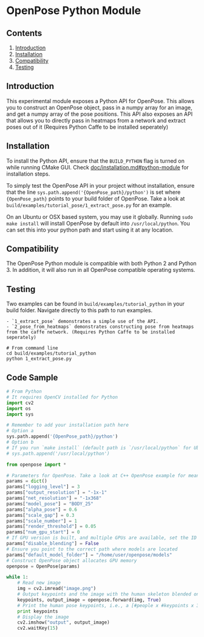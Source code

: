 OpenPose Python Module
=============================================

## Contents
1. [Introduction](#introduction)
2. [Installation](#installation)
3. [Compatibility](#compatibility)
4. [Testing](#testing)


## Introduction
This experimental module exposes a Python API for OpenPose. This allows you to construct an OpenPose object, pass in a numpy array for an image, and get a numpy array of the pose positions. This API also exposes an API that allows you to directly pass in heatmaps from a network and extract poses out of it (Requires Python Caffe to be installed seperately)



## Installation
To install the Python API, ensure that the `BUILD_PYTHON` flag is turned on while running CMake GUI.  Check [doc/installation.md#python-module](https://github.com/CMU-Perceptual-Computing-Lab/openpose/blob/master/doc/modules/installation.md#python-module)  for installation steps.

To simply test the OpenPose API in your project without installation, ensure that the line `sys.path.append('{OpenPose_path}/python')` is set where `{OpenPose_path}` points to your build folder of OpenPose. Take a look at `build/examples/tutorial_pose/1_extract_pose.py` for an example.

On an Ubuntu or OSX based system, you may use it globally. Running `sudo make install` will install OpenPose by default into `/usr/local/python`. You can set this into your python path and start using it at any location.

## Compatibility
The OpenPose Python module is compatible with both Python 2 and Python 3. In addition, it will also run in all OpenPose compatible operating systems.



## Testing
Two examples can be found in `build/examples/tutorial_python` in your build folder. Navigate directly to this path to run examples.

    - `1_extract_pose` demonstrates a simple use of the API.
    - `2_pose_from_heatmaps` demonstrates constructing pose from heatmaps from the caffe network. (Requires Python Caffe to be installed seperately)

```
# From command line
cd build/examples/tutorial_python
python 1_extract_pose.py
```



## Code Sample
```python
# From Python
# It requires OpenCV installed for Python
import cv2
import os
import sys

# Remember to add your installation path here
# Option a
sys.path.append('{OpenPose_path}/python')
# Option b
# If you run `make install` (default path is `/usr/local/python` for Ubuntu), you can also access the OpenPose/python module from there. This will install OpenPose and the python library at your desired installation path. Ensure that this is in your python path in order to use it.
# sys.path.append('/usr/local/python')

from openpose import *

# Parameters for OpenPose. Take a look at C++ OpenPose example for meaning of components. Ensure all below are filled
params = dict() 
params["logging_level"] = 3
params["output_resolution"] = "-1x-1"
params["net_resolution"] = "-1x368"
params["model_pose"] = "BODY_25"
params["alpha_pose"] = 0.6
params["scale_gap"] = 0.3
params["scale_number"] = 1
params["render_threshold"] = 0.05
params["num_gpu_start"] = 0 
# If GPU version is built, and multiple GPUs are available, set the ID here
params["disable_blending"] = False
# Ensure you point to the correct path where models are located
params["default_model_folder"] = "/home/user/openpose/models"
# Construct OpenPose object allocates GPU memory
openpose = OpenPose(params)

while 1:
    # Read new image
    img = cv2.imread("image.png")
    # Output keypoints and the image with the human skeleton blended on it
    keypoints, output_image = openpose.forward(img, True)
    # Print the human pose keypoints, i.e., a [#people x #keypoints x 3]-dimensional numpy object with the keypoints of all the people on that image
    print keypoints
    # Display the image
    cv2.imshow("output", output_image)
    cv2.waitKey(15)
```
